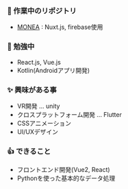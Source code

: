 <!--
**datt16/datt16** is a ✨ _special_ ✨ repository because its `README.md` (this file) appears on your GitHub profile.

Here are some ideas to get you started:
-->

<!-- [![Anurag's GitHub stats](https://github-readme-stats.vercel.app/api?username=datt16&show_icons=true&count_private=true)](https://github.com/anuraghazra/github-readme-stats)
 

[![Top Langs](https://github-readme-stats.vercel.app/api/top-langs/?username=datt16&hide=Jupyter%20Notebook&layout=compact)](https://github.com/anuraghazra/github-readme-stats)
 -->

### 🔭 作業中のリポジトリ
  - [MONEA](https://github.com/datt16/datt16/MONEA) : Nuxt.js, firebase使用


### 🌱 勉強中
- React.js, Vue.js
- Kotlin(Androidアプリ開発)

### ✨ 興味がある事
- VR開発 ... unity
- クロスプラットフォーム開発 ... Flutter
- CSSアニメーション
- UI/UXデザイン

### 👍 できること
- フロントエンド開発(Vue2, React)
- Pythonを使った基本的なデータ処理

